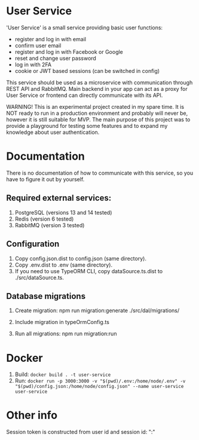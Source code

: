# User Service

'User Service' is a small service providing basic user functions:

-   register and log in with email
-   confirm user email
-   register and log in with Facebook or Google
-   reset and change user password
-   log in with 2FA
-   cookie or JWT based sessions (can be switched in config)

This service should be used as a microservice with communication through REST API and RabbitMQ. Main backend in your app can act as a proxy for User Service or frontend can directly communicate with its API.

WARNING! This is an experimental project created in my spare time. It is NOT ready to run in a production environment and probably will never be, however it is still suitable for MVP. The main purpose of this project was to provide a playground for testing some features and to expand my knowledge about user authentication.

# Documentation

There is no documentation of how to communicate with this service, so you have to figure it out by yourself.

## Required external services:

1. PostgreSQL (versions 13 and 14 tested)
2. Redis (version 6 tested)
3. RabbitMQ (version 3 tested)

## Configuration

1. Copy config.json.dist to config.json (same directory).
2. Copy .env.dist to .env (same directory).
3. If you need to use TypeORM CLI, copy dataSource.ts.dist to ./src/dataSource.ts.

## Database migrations

1. Create migration:
   npm run migration:generate ./src/dal/migrations/<NAME>

2. Include migration in typeOrmConfig.ts

3. Run all migrations:
   npm run migration:run

# Docker

1. Build: `docker build . -t user-service`
2. Run: `docker run -p 3000:3000 -v "$(pwd)/.env:/home/node/.env" -v "$(pwd)/config.json:/home/node/config.json" --name user-service user-service`

# Other info

Session token is constructed from user id and session id: "<userId>:<sessionId>"
